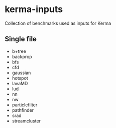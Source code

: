 # kerma-inputs
Collection of benchmarks used as inputs for Kerma

## Single file

- b+tree
- backprop
- bfs
- cfd
- gaussian
- hotspot
- lavaMD
- lud
- nn
- nw
- particlefilter
- pathfinder
- srad
- streamcluster